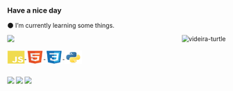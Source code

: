 ### Have a nice day

🌑 I’m currently learning some things.

 <div>
  <a href="https://github.com/derrameicafe">
  <img height="180em" src="https://github-readme-stats.vercel.app/api?username=derrameicafe&show_icons=true&theme=merko&include_all_commits=true&count_private=true"/>
   <img align="right" alt="videira-turtle" src="https://media2.giphy.com/media/3bznA2bsAqlyM83QpA/200w.webp?cid=ecf05e47m50tuve5kbuihr9un69j7v8xx1fydl4i1e2b9pb8&rid=200w.webp&ct=g">
</div>
  <div style="display: inline_block"><br>
  <img align="center" alt="Rafa-Js" height="30" width="40" src="https://raw.githubusercontent.com/devicons/devicon/master/icons/javascript/javascript-plain.svg">
  <img align="center" alt="Rafa-HTML" height="30" width="40" src="https://raw.githubusercontent.com/devicons/devicon/master/icons/html5/html5-original.svg">
  <img align="center" alt="Rafa-CSS" height="30" width="40" src="https://raw.githubusercontent.com/devicons/devicon/master/icons/css3/css3-original.svg">
  <img align="center" alt="Rafa-Python" height="30" width="40" src="https://raw.githubusercontent.com/devicons/devicon/master/icons/python/python-original.svg">
</div>
  
  ##
  
<div>
  <a href="https://www.instagram.com/derrameicafe" target="_blank"><img src="https://img.shields.io/badge/-Instagram-%23E4405F?style=for-the-badge&logo=instagram&logoColor=white" target="_blank"></a>
 	<a href="https://twitter.com/umavideira" target="_blank"><img src="https://img.shields.io/badge/Twitter-1DA1F2?style=for-the-badge&logo=twitter&logoColor=white"_blank"></a>
  <a href = "mailto:avideiraluce@gmail.com"><img src="https://img.shields.io/badge/Gmail-D14836?style=for-the-badge&logo=gmail&logoColor=white" target="_blank"></a>
</div>
    

